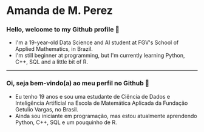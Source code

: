 # Amanda de M. Perez 

### Hello, welcome to my Github profile 👋

- I'm a 19-year-old Data Science and AI student at FGV's School of Applied Mathematics, in Brazil. 
- I'm still beginner at programming, but I'm currently learning Python, C++, SQL and a little bit of R.

---

### Oi, seja bem-vindo(a) ao meu perfil no Github 👋

- Eu tenho 19 anos e sou uma estudante de Ciência de Dados e Inteligência Artificial na Escola de Matemática Aplicada da Fundação Getulio Vargas, no Brasil.
- Ainda sou iniciante em programação, mas estou atualmente aprendendo Python, C++, SQL e um pouquinho de R.

<br>
<!--
<div>
<a href="https://github.com/Perez-Amanda">
<img height="170em" src="https://github-readme-stats.vercel.app/api/top-langs/?username=Perez-Amanda&layout=compact&langs_count=7&theme=dracula"/>
<img height="170em" src="https://github-readme-stats.vercel.app/api?username=Perez-Amanda&show_icons=true&theme=dracula&include_all_commits=true&count_private=true"/>
</div>
-->

<!--
**Perez-Amanda/Perez-Amanda** is a ✨ _special_ ✨ repository because its `README.md` (this file) appears on your GitHub profile.

Here are some ideas to get you started:

- 🔭 I’m currently working on ...
- 🌱 I’m currently learning ...
- 👯 I’m looking to collaborate on ...
- 🤔 I’m looking for help with ...
- 💬 Ask me about ...
- 📫 How to reach me: ...
- 😄 Pronouns: ...
- ⚡ Fun fact: ...
-->
